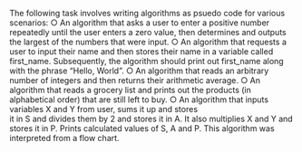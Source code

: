The following task involves writing algorithms as psuedo code for various scenarios: 
    ○ An algorithm that asks a user to enter a positive number repeatedly
    until the user enters a zero value, then determines and outputs the
    largest of the numbers that were input.
    ○ An algorithm that requests a user to input their name and then
    stores their name in a variable called first_name. Subsequently, the
    algorithm should print out first_name along with the phrase “Hello,
    World”.
    ○ An algorithm that reads an arbitrary number of integers and then
    returns their arithmetic average.
    ○ An algorithm that reads a grocery list and prints out the products
    (in alphabetical order) that are still left to buy.
    ○ An algorithm that inputs variables X and Y from user, sums it up and stores  
    it in S and divides them by 2 and stores it in A. It also multiplies X and Y 
    and stores it in P. Prints calculated values of S, A and P. This algorithm was 
    interpreted from a flow chart.
